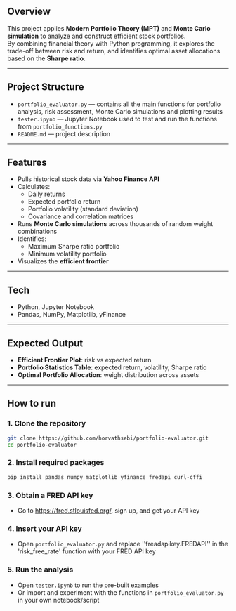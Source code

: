 
## Overview
This project applies **Modern Portfolio Theory (MPT)** and **Monte Carlo simulation** to analyze and construct efficient stock portfolios.  
By combining financial theory with Python programming, it explores the trade-off between risk and return, and identifies optimal asset allocations based on the **Sharpe ratio**.

---

## Project Structure
- `portfolio_evaluator.py` — contains all the main functions for portfolio analysis, risk assessment, Monte Carlo simulations and plotting results
- `tester.ipynb` — Jupyter Notebook used to test and run the functions from `portfolio_functions.py`
- `README.md` — project description

---

## Features
- Pulls historical stock data via **Yahoo Finance API**
- Calculates:
  - Daily returns
  - Expected portfolio return
  - Portfolio volatility (standard deviation)
  - Covariance and correlation matrices
- Runs **Monte Carlo simulations** across thousands of random weight combinations
- Identifies:
  - Maximum Sharpe ratio portfolio
  - Minimum volatility portfolio
- Visualizes the **efficient frontier**


---

## Tech
- Python, Jupyter Notebook  
- Pandas, NumPy, Matplotlib, yFinance

---

## Expected Output
- **Efficient Frontier Plot**: risk vs expected return  
- **Portfolio Statistics Table**: expected return, volatility, Sharpe ratio  
- **Optimal Portfolio Allocation**: weight distribution across assets  

---

## How to run

### 1. Clone the repository
```bash
git clone https://github.com/horvathsebi/portfolio-evaluator.git
cd portfolio-evaluator
```

### 2. Install required packages
```bash
pip install pandas numpy matplotlib yfinance fredapi curl-cffi
```

### 3. Obtain a FRED API key
- Go to https://fred.stlouisfed.org/, sign up, and get your API key

### 4. Insert your API key
- Open `portfolio_evaluator.py` and replace ''freadapikey.FREDAPI'' in the 'risk_free_rate' function with your FRED API key

### 5. Run the analysis
- Open `tester.ipynb` to run the pre-built examples  
- Or import and experiment with the functions in `portfolio_evaluator.py` in your own notebook/script




